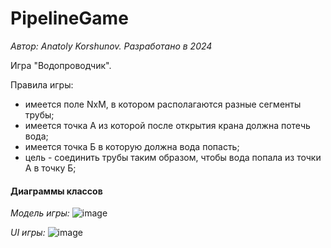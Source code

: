 # PipelineGame
*Автор: Anatoly Korshunov.
Разработано в 2024*

Игра "Водопроводчик".

Правила игры:
- имеется поле NxM, в котором располагаются разные сегменты трубы;
- имеется точка A из которой после открытия крана должна потечь вода;
- имеется точка Б в которую должна вода попасть;
- цель - соединить трубы таким образом, чтобы вода попала из точки А в точку Б;

#### Диаграммы классов
*Модель игры:*
![image](https://github.com/gg-master/PipelineGame/assets/61249143/f3354793-fcbf-436d-9fd6-e89acc646c5a)

*UI игры:*
![image](https://github.com/gg-master/PipelineGame/assets/61249143/040b663d-e3e6-4321-a3d3-22589aeeb2cf)